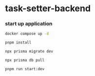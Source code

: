 # task-setter-backend

### start up application

```bash
docker compose up -d

pnpm install

npx prisma migrate dev

npx prisma db pull

pnpm run start:dev
```
